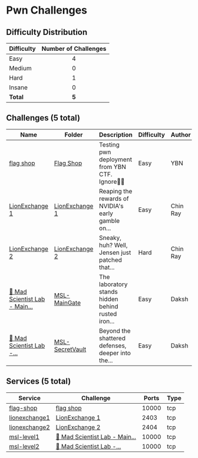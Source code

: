 
# Pwn Challenges

## Difficulty Distribution
| Difficulty | Number of Challenges |
|------------|:--------------------:|
| Easy | 4 |
| Medium | 0 |
| Hard | 1 |
| Insane | 0 |
| **Total** | **5** |

## Challenges (5 total)
| Name | Folder | Description | Difficulty | Author |
|------|--------|-------------|------------|--------|
| [flag shop](<./Flag Shop>) | [Flag Shop](<./Flag Shop>) | Testing pwn deployment from YBN CTF. Ignore | Easy | YBN |
| [LionExchange 1](<./LionExchange 1>) | [LionExchange 1](<./LionExchange 1>) | Reaping the rewards of NVIDIA's early gamble on... | Easy | Chin Ray |
| [LionExchange 2](<./LionExchange 2>) | [LionExchange 2](<./LionExchange 2>) | Sneaky, huh? Well, Jensen just patched that... | Hard | Chin Ray |
| [🧪 Mad Scientist Lab - Main...](<./MSL-MainGate>) | [MSL-MainGate](<./MSL-MainGate>) | The laboratory stands hidden behind rusted iron... | Easy | Daksh |
| [🧪 Mad Scientist Lab -...](<./MSL-SecretVault>) | [MSL-SecretVault](<./MSL-SecretVault>) | Beyond the shattered defenses, deeper into the... | Easy | Daksh |

## Services (5 total)
| Service | Challenge | Ports | Type |
|---------|-----------|-------|------|
| [flag-shop](<./Flag Shop/service/flag-shop>) | [flag shop](<./Flag Shop>) | 10000 | tcp |
| [lionexchange1](<./LionExchange 1/service/lionexchange1>) | [LionExchange 1](<./LionExchange 1>) | 2403 | tcp |
| [lionexchange2](<./LionExchange 2/service/lionexchange2>) | [LionExchange 2](<./LionExchange 2>) | 2404 | tcp |
| [msl-level1](<./MSL-MainGate/service/level-one-service>) | [🧪 Mad Scientist Lab - Main...](<./MSL-MainGate>) | 10000 | tcp |
| [msl-level2](<./MSL-SecretVault/service/level-two>) | [🧪 Mad Scientist Lab -...](<./MSL-SecretVault>) | 10000 | tcp |
